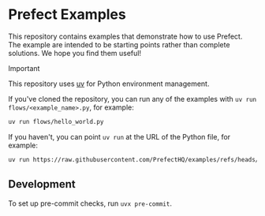 # Prefect Examples

This repository contains examples that demonstrate how to use Prefect. The example are intended to be starting points rather than complete solutions. We hope you find them useful!

> [!IMPORTANT]
> This repository uses [uv](https://docs.astral.sh/uv/) for Python environment management.

If you've cloned the repository, you can run any of the examples with `uv run flows/<example_name>.py`, for example:

```bash
uv run flows/hello_world.py
```

If you haven't, you can point `uv run` at the URL of the Python file, for example:

```bash
uv run https://raw.githubusercontent.com/PrefectHQ/examples/refs/heads/main/flows/hello_world.py
```

## Development

To set up pre-commit checks, run `uvx pre-commit`.
